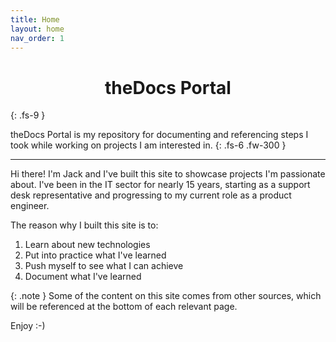 ```yaml
---
title: Home
layout: home
nav_order: 1
---
```

<h1 style="text-align: center;">theDocs Portal</h1>
{: .fs-9 }


theDocs Portal is my repository for documenting and referencing steps I took while working on projects I am interested in.
{: .fs-6 .fw-300 }

---
  
Hi there! I'm Jack and I've built this site to showcase projects I'm passionate about. I've been in the IT sector for nearly 15 years, starting as a support desk representative and progressing to my current role as a product engineer.

The reason why I built this site is to:

1. Learn about new technologies
2. Put into practice what I've learned
3. Push myself to see what I can achieve
4. Document what I've learned


{: .note }
Some of the content on this site comes from other sources, which will be referenced at the bottom of each relevant page.

Enjoy :-)